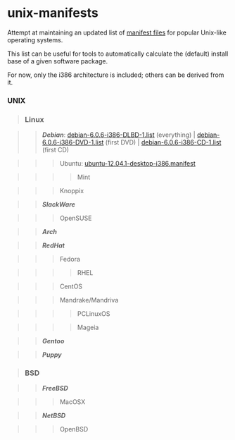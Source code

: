 unix-manifests
===============

Attempt at maintaining an updated list of [manifest files](http://en.wikipedia.org/wiki/Manifest_file)
for popular Unix-like operating systems.

This list can be useful for tools to automatically calculate the (default) install base of a given software package.

For now, only the i386 architecture is included; others can be derived from it.

### **UNIX**

> ### **Linux**

> > _**Debian**_:
[debian-6.0.6-i386-DLBD-1.list][deb-all] (everything) |
[debian-6.0.6-i386-DVD-1.list][deb-dvd] (first DVD) |
[debian-6.0.6-i386-CD-1.list][deb-cd] (first CD)

> > > Ubuntu: [ubuntu-12.04.1-desktop-i386.manifest][ubuntu]

> > > > Mint

> > > Knoppix

> > _**SlackWare**_

> > > OpenSUSE 

> > _**Arch**_

> > _**RedHat**_

> > > Fedora 

> > > > RHEL 

> > > CentOS 

> > > Mandrake/Mandriva 

> > > > PCLinuxOS 

> > > > Mageia 

> > _**Gentoo**_

> > _**Puppy**_

> ### **BSD** 

> > _**FreeBSD**_ 

> > > MacOSX 

> > _**NetBSD**_

> > > OpenBSD

[deb-all]: http://cdimage.debian.org/debian-cd/current/i386/list-dlbd/debian-6.0.6-i386-DLBD-1.list.gz
[deb-dvd]: http://cdimage.debian.org/debian-cd/current/i386/list-dvd/debian-6.0.6-i386-DVD-1.list.gz
[deb-cd]: http://cdimage.debian.org/debian-cd/current/i386/list-cd/debian-6.0.6-i386-CD-1.list.gz
[ubuntu]: http://releases.ubuntu.com/precise/ubuntu-12.04.1-desktop-i386.manifest